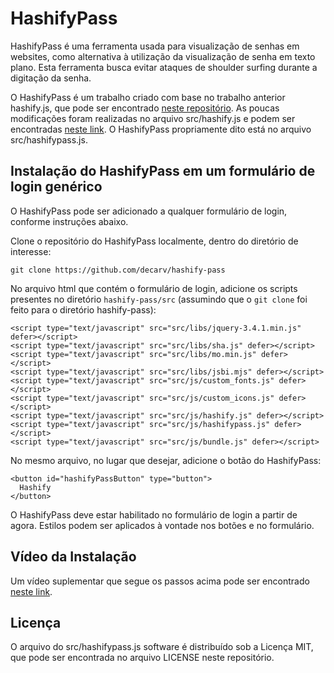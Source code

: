 # HashifyPass

HashifyPass é uma ferramenta usada para visualização de senhas em websites, como alternativa à utilização da visualização de senha em texto plano. Esta ferramenta busca evitar ataques de shoulder surfing durante a digitação da senha.

O HashifyPass é um trabalho criado com base no trabalho anterior hashify.js, que pode ser encontrado [neste repositório](https://gitlab.com/jorgemiguelribeiro92/hashify). As poucas modificações foram realizadas no arquivo src/hashify.js e podem ser encontradas [neste link](https://www.diffchecker.com/BL3EEMHL). O HashifyPass propriamente dito está no arquivo src/hashifypass.js.

## Instalação do HashifyPass em um formulário de login genérico

O HashifyPass pode ser adicionado a qualquer formulário de login, conforme instruções abaixo.

Clone o repositório do HashifyPass localmente, dentro do diretório de interesse:

```git clone https://github.com/decarv/hashify-pass```

No arquivo html que contém o formulário de login, adicione os scripts presentes no diretório ```hashify-pass/src``` (assumindo que o `git clone` foi feito para o diretório hashify-pass):

```
<script type="text/javascript" src="src/libs/jquery-3.4.1.min.js" defer></script>
<script type="text/javascript" src="src/libs/sha.js" defer></script>
<script type="text/javascript" src="src/libs/mo.min.js" defer></script>
<script type="text/javascript" src="src/libs/jsbi.mjs" defer></script>
<script type="text/javascript" src="src/js/custom_fonts.js" defer></script>
<script type="text/javascript" src="src/js/custom_icons.js" defer></script>
<script type="text/javascript" src="src/js/hashify.js" defer></script>
<script type="text/javascript" src="src/js/hashifypass.js" defer></script>
<script type="text/javascript" src="src/js/bundle.js" defer></script>
```

No mesmo arquivo, no lugar que desejar, adicione o botão do HashifyPass:

```
<button id="hashifyPassButton" type="button">
  Hashify
</button>
```

O HashifyPass deve estar habilitado no formulário de login a partir de agora. Estilos podem ser aplicados à vontade nos botões e no formulário.

## Vídeo da Instalação

Um vídeo suplementar que segue os passos acima pode ser encontrado [neste link](https://localhost).

## Licença

O arquivo do src/hashifypass.js software é distribuído sob a Licença MIT, que pode ser encontrada no arquivo LICENSE neste repositório.
